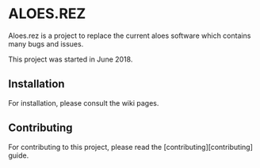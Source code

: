 # ALOES.REZ

Aloes.rez is a project to replace the current aloes software which contains many bugs and issues.

This project was started in June 2018.


## Installation

For installation, please consult the wiki pages.

## Contributing

For contributing to this project, please read the [contributing][contributing] guide.
